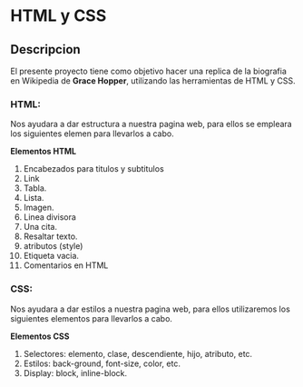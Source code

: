 # HTML y CSS

## Descripcion

El presente proyecto tiene como objetivo hacer una replica de la biografia en Wikipedia de **Grace Hopper**, utilizando las herramientas
de HTML y CSS.

### HTML:

Nos ayudara a dar estructura a nuestra pagina web, para ellos se empleara los siguientes elemen para llevarlos a cabo.

**Elementos HTML**

1. Encabezados para titulos y subtitulos
2. Link
3. Tabla.
4. Lista.
5. Imagen.
6. Linea divisora
7. Una cita.
8. Resaltar texto.
9. atributos (style)
10.  Etiqueta vacia.
11. Comentarios en HTML

### CSS:

Nos ayudara a dar estilos a nuestra pagina web, para ellos utilizaremos  los siguientes elementos para llevarlos a cabo.

**Elementos CSS**

1. Selectores: elemento, clase, descendiente, hijo, atributo, etc.
2. Estilos: back-ground, font-size, color, etc.
3. Display: block, inline-block.

